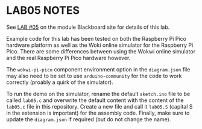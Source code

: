 # LAB05 NOTES

See [LAB #05](https://tcd.blackboard.com/webapps/assignment/uploadAssignment?content_id=_2128951_1&course_id=_71874_1&group_id=&mode=cpview) on the module Blackboard site for details of this lab.

Example code for this lab has been tested on both the Raspberry Pi Pico hardware platform as well as the Woki online simulator for the Raspberry Pi Pico. There are some differences between using the Wokwi online simulator and the real Raspberry Pi Pico hardware however.

The `wokwi-pi-pico` component environment option in the `diagram.json` file may also need to be set to use `arduino-community` for the code to work correctly (proably a quirk of the simulator).

To run the demo on the simulator, rename the default `sketch.ino` file to be called `lab05.c` and overwrite the default content with the content of the `lab05.c` file in this repository. Create a new file and call it `lab05.S` (capital S in the extension is important) for the assembly code. Finally, make sure to update the `diagram.json` if required (but do not change the name).
